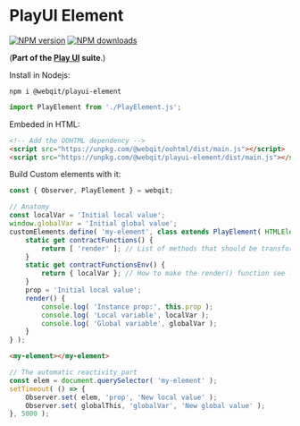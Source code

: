 # PlayUI Element

<!-- BADGES/ -->

<span class="badge-npmversion"><a href="https://npmjs.org/package/@webqit/playui-element" title="View this project on NPM"><img src="https://img.shields.io/npm/v/@webqit/playui-element.svg" alt="NPM version" /></a></span> <span class="badge-npmdownloads"><a href="https://npmjs.org/package/@webqit/playui-element" title="View this project on NPM"><img src="https://img.shields.io/npm/dm/@webqit/playui-element.svg" alt="NPM downloads" /></a></span>

<!-- /BADGES -->

(**Part of the [Play UI](https://github.com/webqit/playui) suite**.)

Install in Nodejs:

```shell
npm i @webqit/playui-element
```

```js
import PlayElement from './PlayElement.js';
```

Embeded in HTML:

```html
<!-- Add the OOHTML dependency -->
<script src="https://unpkg.com/@webqit/oohtml/dist/main.js"></script>
<script src="https://unpkg.com/@webqit/playui-element/dist/main.js"></script>
```

Build Custom elements with it:

```js
const { Observer, PlayElement } = webqit;

// Anatomy
const localVar = 'Initial local value';
window.globalVar = 'Initial global value';
customElements.define( 'my-element', class extends PlayElement( HTMLElement ) {
    static get contractFunctions() {
        return [ 'render' ]; // List of methods that should be transformed to "contract" functions
    }
    static get contractFunctionsEnv() {
        return { localVar }; // How to make the render() function see local variables.
    }
    prop = 'Initial local value';
    render() {
        console.log( 'Instance prop:', this.prop );
        console.log( 'Local variable', localVar );
        console.log( 'Global variable', globalVar );
    }
} );
```

```html
<my-element></my-element>
```

```js
// The automatic reactivity part
const elem = document.querySelector( 'my-element' );
setTimeout( () => {
    Observer.set( elem, 'prop', 'New local value' );
    Observer.set( globalThis, 'globalVar', 'New global value' );
}, 5000 );
```